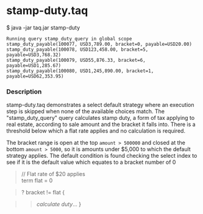 # stamp-duty.taq

$ java -jar taq.jar stamp-duty

    Running query stamp_duty_query in global scope 
    stamp_duty_payable(100077, USD3,789.00, bracket=0, payable=USD20.00)
    stamp_duty_payable(100078, USD123,458.00, bracket=5, payable=USD3,768.32)
    stamp_duty_payable(100079, USD55,876.33, bracket=6, payable=USD1,285.67)
    stamp_duty_payable(100080, USD1,245,890.00, bracket=1, payable=USD62,353.95)
    
### Description

stamp-duty.taq demonstrates a select default strategy where an execution step is skipped when
none of the available choices match.  The "stamp_duty_query" query calculates stamp 
duty, a form of tax applying to real estate, according to sale amount and the bracket
it falls into. There is a threshold below which a flat rate applies and no calculation is required. 

The bracket range is open at the top `amount > 500000` and closed at the bottom 
`amount > 5000`, so it is amounts under $5,000 to which the default strategy applies. 
The default condition is found checking the select index to see if it is the default 
value which equates to a bracket number of 0

> // Flat rate of $20 applies \
>    term flat = 0

> ? bracket != flat {

>> *calculate duty*... }


